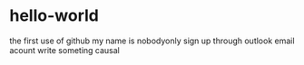 # hello-world
the first use of github
my name is nobodyonly 
sign up through outlook email acount
write someting causal
